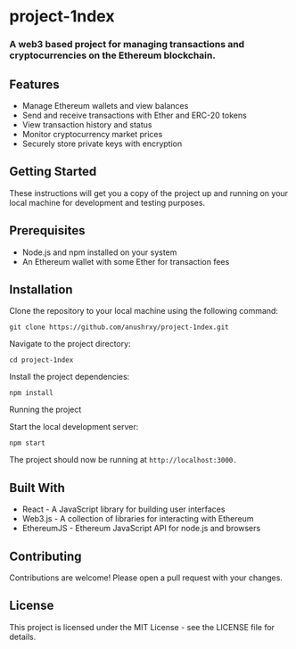 # project-1ndex

### A web3 based project for managing transactions and cryptocurrencies on the Ethereum blockchain.

## Features
- Manage Ethereum wallets and view balances
- Send and receive transactions with Ether and ERC-20 tokens
- View transaction history and status
- Monitor cryptocurrency market prices
- Securely store private keys with encryption
## Getting Started
These instructions will get you a copy of the project up and running on your local machine for development and testing purposes.

## Prerequisites
- Node.js and npm installed on your system
- An Ethereum wallet with some Ether for transaction fees
## Installation
Clone the repository to your local machine using the following command:

`git clone https://github.com/anushrxy/project-1ndex.git`

Navigate to the project directory:

`cd project-1ndex`

Install the project dependencies:

`npm install`

Running the project

Start the local development server:

`npm start`

The project should now be running at `http://localhost:3000.`

## Built With
- React - A JavaScript library for building user interfaces
- Web3.js - A collection of libraries for interacting with Ethereum
- EthereumJS - Ethereum JavaScript API for node.js and browsers
## Contributing
Contributions are welcome! Please open a pull request with your changes.

## License
This project is licensed under the MIT License - see the LICENSE file for details.